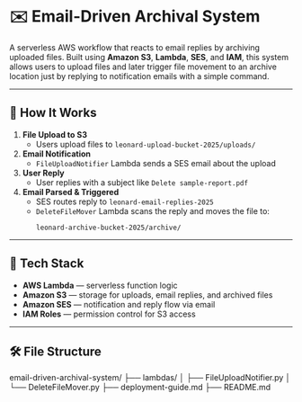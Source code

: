 
# ✉️ Email-Driven Archival System

A serverless AWS workflow that reacts to email replies by archiving uploaded files. Built using **Amazon S3**, **Lambda**, **SES**, and **IAM**, this system allows users to upload files and later trigger file movement to an archive location just by replying to notification emails with a simple command.

---

## 🚀 How It Works

1. **File Upload to S3**
   - Users upload files to `leonard-upload-bucket-2025/uploads/`
2. **Email Notification**
   - `FileUploadNotifier` Lambda sends a SES email about the upload
3. **User Reply**
   - User replies with a subject like `Delete sample-report.pdf`
4. **Email Parsed & Triggered**
   - SES routes reply to `leonard-email-replies-2025`
   - `DeleteFileMover` Lambda scans the reply and moves the file to:
     ```
     leonard-archive-bucket-2025/archive/
     ```

---

## 🧠 Tech Stack

- **AWS Lambda** — serverless function logic
- **Amazon S3** — storage for uploads, email replies, and archived files
- **Amazon SES** — notification and reply flow via email
- **IAM Roles** — permission control for S3 access

---

## 🛠 File Structure
email-driven-archival-system/ ├── lambdas/ │ ├── FileUploadNotifier.py │ └── DeleteFileMover.py ├── deployment-guide.md ├── README.md

